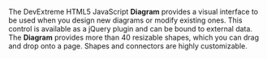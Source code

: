 The DevExtreme HTML5 JavaScript **Diagram** provides a visual interface to be used when you design new diagrams or modify existing ones. This control is available as a jQuery plugin and can be bound to external data. The **Diagram** provides more than 40 resizable shapes, which you can drag and drop onto a page. Shapes and connectors are highly customizable. 
